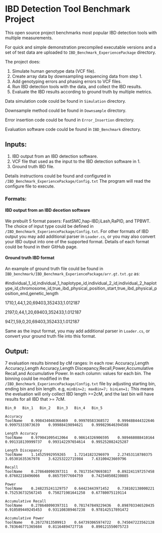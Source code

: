 # IBD Detection Tool Benchmark Project

This open source project benchmarks most popular IBD detection tools with multiple measurements. 

For quick and simple demonstration precompiled executable versions and a set of test data are uploaded to ```IBD_Benchmark_ExperiencePackage``` directory.

The project does:
1. Simulate human genotype data (VCF file).
2. Create array data by downsampling sequencing data from step 1.
3. Add genotyping errors and phasing errors to VCF files.
4. Run IBD detection tools with the data, and collect the IBD results.
5. Evaluate the IBD results according to ground truth by multiple metrics.

Data simulation code could be found in ```Simulation``` directory.

Downsample method could be found in ```Downsample``` directory.

Error insertion code could be found in  ```Error_Insertion``` directory.

Evaluation software code could be found in  ```IBD_Benchmark``` directory.


## Inputs:
1. IBD output from an IBD detection software.
2. VCF file that used as the input to the IBD detection software in 1.
3. Ground truth IBD file.

Details instructions could be found and configured in ```/IBD_Benchmark_ExperiencePackage/Config.txt```
The program will read the configure file to execute.

### Formats:
#### IBD output from an IBD decetion software
We prebuilt 5 format pasers: FastSMC,hap-IBD,iLash,RaPID, and TPBWT. The choice of input type could be defined in ```/IBD_Benchmark_ExperiencePackage/Config.txt```.
For other formats of IBD output you may add additional parser in ```Loader.cs```, or you may also convert your IBD output into one of the supported format. Details of each format could be found in their GitHub page. 

#### Ground truth IBD format
An example of ground truth file could be found in ```IBD_benchmark/IBD_Benchmark_ExperiencePackage/arr.gt.txt.gz``` as:

#individual_1_id,individual_1_haplotype_id,individual_2_id,individual_2_haplotype_id,chromosome_id,true_ibd_physical_position_start,true_ibd_physical_position_end,genetic_length

1710,1,44,1,20,69403,352433,1.012187

2197,0,44,1,20,69403,352433,1.012187

947,1,59,0,20,69403,352433,1.012187

Same as the input format, you may add additional parser in ```Loader.cs```, or convert your ground truth file into this format.

## Output:
7 evaluation results binned by cM ranges:
In each row: Accuracy,Length Accuracy,Length Accuracy,Length Discepancy,Recall,Power,Accumulative Recall,and Accumulative Power.
In each column: values for each bin. The binning could be modified in the ```/IBD_Benchmark_ExperiencePackage/Config.txt``` file by adjusting starting bin, ending bin and bin length. 
e.g, ```minBin=2; maxBin=7; binLen=1;``` This means the eveluation will only collect IBD length >=2cM, and the last bin will have results for all IBD that >= 7cM.

```
Bin_0	Bin_1	Bin_2	Bin_3	Bin_4	Bin_5	

Accuracy
ToolName	0.998434048366469	0.99970583368572	0.999488444322646	0.99975333873639	0.99988419894621	0.999829646394588	

Length Accuracy
ToolName	0.979041095412064	0.98614326906595	0.989468088410164	0.991318139999737	0.993142297654614	0.995252082425287	

Length Discepancy
ToolName	1.14525992959265	1.72141823296979	2.27453118780375	3.05301635367978	3.62253222715984	7.63100423669796	

Recall
ToolName	0.278648090397311	0.781735470693817	0.892241197257458	0.87602218496066	0.86575977604759	0.742540508230885	

Power
ToolName	0.248235241129757	0.64423443971452	0.738102138000221	0.752536732567245	0.750271981641258	0.67780075119114	

Accumulative Recall
ToolName	0.278648090397311	0.781747849229436	0.898703346520435	0.910589449245453	0.931108389467238	0.978142517891472	

Accumulative Power
ToolName	0.26727813509913	0.647393065974722	0.745047223562128	0.783646771365684	0.81164894727716	0.890121550075723	

```

